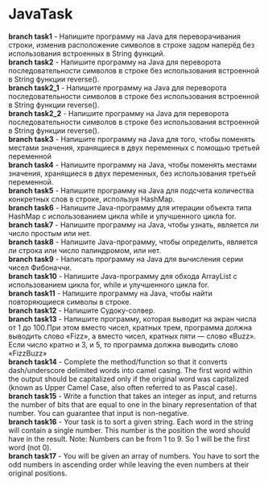 # JavaTask

**branch task1** - Напишите программу на Java для переворачивания строки, изменив расположение символов в строке задом наперёд без использования встроенных в String функций.   
**branch task2** - Напишите программу на Java для переворота последовательности символов в строке без использования встроенной в String функции reverse().   
**branch task2_1** - Напишите программу на Java для переворота последовательности символов в строке без использования встроенной в String функции reverse().   
**branch task2_2** - Напишите программу на Java для переворота последовательности символов в строке без использования встроенной в String функции reverse().   
**branch task3** - Напишите программу на Java для того, чтобы поменять местами значения, хранящиеся в двух переменных с помощью третьей переменной   
**branch task4** - Напишите программу на Java, чтобы поменять местами значения, хранящиеся в двух переменных, без использования третьей переменной.   
**branch task5** - Напишите программу на Java для подсчета количества конкретных слов в строке, используя HashMap.   
**branch task6** - Напишите Java-программу для итерации объекта типа HashMap с использованием цикла while и улучшенного цикла for.   
**branch task7** - Напишите программу на Java, чтобы узнать, является ли число простым или нет.   
**branch task8** - Напишите Java-программу, чтобы определить, является ли строка или число палиндромом, или нет.   
**branch task9** - Написать программу на Java для вычисления серии чисел Фибоначчи.   
**branch task10** - Напишите Java-программу для обхода ArrayList с использованием цикла for, while и улучшенного цикла for.   
**branch task11** - Напишите программу на Java, чтобы найти повторяющиеся символы в строке.   
**branch task12** - Напишите Судоку-солвер.  
**branch task13** - Напишите программу, которая выводит на экран числа от 1 до 100.При этом вместо чисел, кратных трем, программа должна выводить слово «Fizz», а вместо чисел, кратных пяти — слово «Buzz». Если число кратно и 3, и 5, то программа должна выводить слово «FizzBuzz»   
**branch task14** - Complete the method/function so that it converts dash/underscore delimited words into camel casing. The first word within the output should be capitalized only if the original word was capitalized (known as Upper Camel Case, also often referred to as Pascal case).   
**branch task15** - Write a function that takes an integer as input, and returns the number of bits that are equal to one in the binary representation of that number. You can guarantee that input is non-negative.   
**branch task16** - Your task is to sort a given string. Each word in the string will contain a single number. This number is the position the word should have in the result. Note: Numbers can be from 1 to 9. So 1 will be the first word (not 0).   
**branch task17** - You will be given an array of numbers. You have to sort the odd numbers in ascending order while leaving the even numbers at their original positions.   
